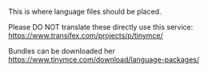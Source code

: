 This is where language files should be placed.

Please DO NOT translate these directly use this service: https://www.transifex.com/projects/p/tinymce/

Bundles can be downloaded her https://www.tinymce.com/download/language-packages/